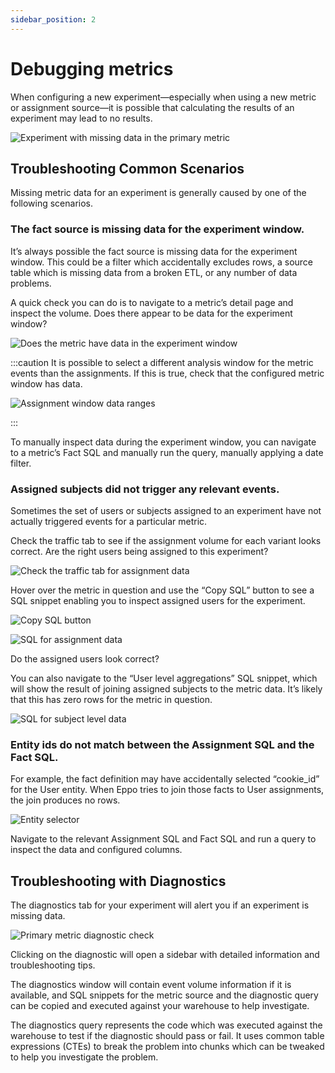 ```yaml
---
sidebar_position: 2
---
```


# Debugging metrics

When configuring a new experiment—especially when using a new metric or assignment source—it is possible that calculating the results of an experiment may lead to no results.

![Experiment with missing data in the primary metric](/img/how-tos/debugging-metrics/empty-metrics.png)

## Troubleshooting Common Scenarios

Missing metric data for an experiment is generally caused by one of the following scenarios.

### The fact source is missing data for the experiment window.

It’s always possible the fact source is missing data for the experiment window. This could be a filter which accidentally excludes rows, a source table which is missing data from a broken ETL, or any number of data problems.

A quick check you can do is to navigate to a metric’s detail page and inspect the volume. Does there appear to be data for the experiment window?

![Does the metric have data in the experiment window](/img/how-tos/debugging-metrics/metric-daily-data.png)

:::caution
It is possible to select a different analysis window for the metric events than the assignments. If this is true, check that the configured metric window has data.

![Assignment window data ranges](/img/how-tos/debugging-metrics/assignment-window.png)

:::

To manually inspect data during the experiment window, you can navigate to a metric’s Fact SQL and manually run the query, manually applying a date filter.

### Assigned subjects did not trigger any relevant events.

Sometimes the set of users or subjects assigned to an experiment have not actually triggered events for a particular metric.

Check the traffic tab to see if the assignment volume for each variant looks correct. Are the right users being assigned to this experiment?

![Check the traffic tab for assignment data](/img/how-tos/debugging-metrics/traffic-tab.png)

Hover over the metric in question and use the “Copy SQL” button to see a SQL snippet enabling you to inspect assigned users for the experiment.

![Copy SQL button](/img/how-tos/debugging-metrics/copy-sql.png)

![SQL for assignment data](/img/how-tos/debugging-metrics/copy-sql-modal.png)

Do the assigned users look correct?

You can also navigate to the “User level aggregations” SQL snippet, which will show the result of joining assigned subjects to the metric data. It’s likely that this has zero rows for the metric in question.

![SQL for subject level data](/img/how-tos/debugging-metrics/copy-sql-modal-users.png)

### Entity ids do not match between the Assignment SQL and the Fact SQL.

For example, the fact definition may have accidentally selected “cookie_id” for the User entity. When Eppo tries to join those facts to User assignments, the join produces no rows.

![Entity selector](/img/how-tos/debugging-metrics/entities.png)

Navigate to the relevant Assignment SQL and Fact SQL and run a query to inspect the data and configured columns.

## Troubleshooting with Diagnostics

The diagnostics tab for your experiment will alert you if an experiment is missing data.

![Primary metric diagnostic check](/img/how-tos/debugging-metrics/diagnostics-primary-metric.png)

Clicking on the diagnostic will open a sidebar with detailed information and troubleshooting tips.

<!-- ![Diagnostics sidebar with additional details](/img/how-tos/debugging-metrics/diagnostics-sidebar.png)

![Diagnostics sidebar with SQL query](/img/how-tos/debugging-metrics/diagnostics-sql.png) -->

The diagnostics window will contain event volume information if it is available, and SQL snippets for the metric source and the diagnostic query can be copied and executed against your warehouse to help investigate.

The diagnostics query represents the code which was executed against the warehouse to test if the diagnostic should pass or fail. It uses common table expressions (CTEs) to break the problem into chunks which can be tweaked to help you investigate the problem.

